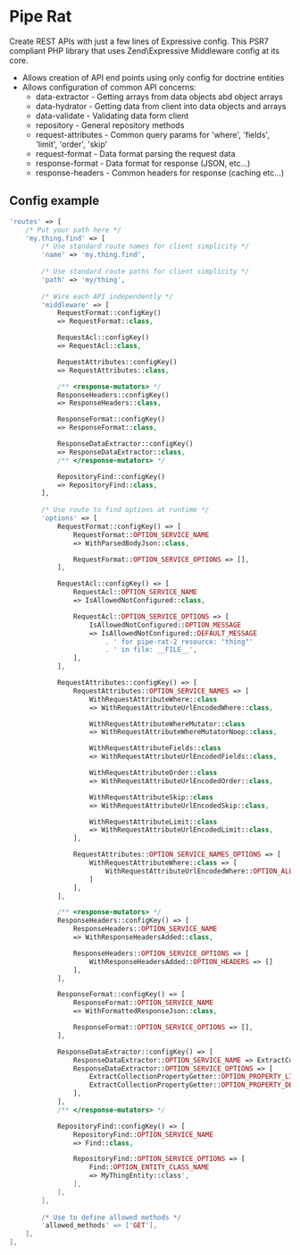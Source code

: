 Pipe Rat
========

Create REST APIs with just a few lines of Expressive config. 
This PSR7 compliant PHP library that uses Zend\Expressive Middleware config at its core.

- Allows creation of API end points using only config for doctrine entities
- Allows configuration of common API concerns:
    - data-extractor - Getting arrays from data objects abd object arrays
    - data-hydrator - Getting data from client into data objects and arrays
    - data-validate - Validating data form client
    - repository - General repository methods
    - request-attributes - Common query params for 'where', 'fields', 'limit', 'order', 'skip'
    - request-format - Data format parsing the request data
    - response-format - Data format for response (JSON, etc...)
    - response-headers - Common headers for response (caching etc...)

## Config example ##
    
```php
'routes' => [
    /* Put your path here */
    'my.thing.find' => [
        /* Use standard route names for client simplicity */
        'name' => 'my.thing.find',
        
        /* Use standard route paths for client simplicity */
        'path' => 'my/thing',
        
        /* Wire each API independently */
        'middleware' => [
            RequestFormat::configKey()
            => RequestFormat::class,

            RequestAcl::configKey()
            => RequestAcl::class,

            RequestAttributes::configKey()
            => RequestAttributes::class,

            /** <response-mutators> */
            ResponseHeaders::configKey()
            => ResponseHeaders::class,

            ResponseFormat::configKey()
            => ResponseFormat::class,

            ResponseDataExtractor::configKey()
            => ResponseDataExtractor::class,
            /** </response-mutators> */

            RepositoryFind::configKey()
            => RepositoryFind::class,
        ],
        
        /* Use route to find options at runtime */
        'options' => [
            RequestFormat::configKey() => [
                RequestFormat::OPTION_SERVICE_NAME
                => WithParsedBodyJson::class,

                RequestFormat::OPTION_SERVICE_OPTIONS => [],
            ],

            RequestAcl::configKey() => [
                RequestAcl::OPTION_SERVICE_NAME
                => IsAllowedNotConfigured::class,

                RequestAcl::OPTION_SERVICE_OPTIONS => [
                    IsAllowedNotConfigured::OPTION_MESSAGE
                    => IsAllowedNotConfigured::DEFAULT_MESSAGE
                        . ' for pipe-rat-2 resource: "thing"'
                        . ' in file: __FILE__',
                ],
            ],

            RequestAttributes::configKey() => [
                RequestAttributes::OPTION_SERVICE_NAMES => [
                    WithRequestAttributeWhere::class
                    => WithRequestAttributeUrlEncodedWhere::class,

                    WithRequestAttributeWhereMutator::class
                    => WithRequestAttributeWhereMutatorNoop::class,

                    WithRequestAttributeFields::class
                    => WithRequestAttributeUrlEncodedFields::class,

                    WithRequestAttributeOrder::class
                    => WithRequestAttributeUrlEncodedOrder::class,

                    WithRequestAttributeSkip::class
                    => WithRequestAttributeUrlEncodedSkip::class,

                    WithRequestAttributeLimit::class
                    => WithRequestAttributeUrlEncodedLimit::class,
                ],

                RequestAttributes::OPTION_SERVICE_NAMES_OPTIONS => [
                    WithRequestAttributeWhere::class => [
                        WithRequestAttributeUrlEncodedWhere::OPTION_ALLOW_DEEP_WHERES => false,
                    ]
                ],
            ],

            /** <response-mutators> */
            ResponseHeaders::configKey() => [
                ResponseHeaders::OPTION_SERVICE_NAME
                => WithResponseHeadersAdded::class,

                ResponseHeaders::OPTION_SERVICE_OPTIONS => [
                    WithResponseHeadersAdded::OPTION_HEADERS => []
                ],
            ],

            ResponseFormat::configKey() => [
                ResponseFormat::OPTION_SERVICE_NAME
                => WithFormattedResponseJson::class,

                ResponseFormat::OPTION_SERVICE_OPTIONS => [],
            ],

            ResponseDataExtractor::configKey() => [
                ResponseDataExtractor::OPTION_SERVICE_NAME => ExtractCollectionPropertyGetter::class,
                ResponseDataExtractor::OPTION_SERVICE_OPTIONS => [
                    ExtractCollectionPropertyGetter::OPTION_PROPERTY_LIST => null,
                    ExtractCollectionPropertyGetter::OPTION_PROPERTY_DEPTH_LIMIT => 1,
                ],
            ],
            /** </response-mutators> */

            RepositoryFind::configKey() => [
                RepositoryFind::OPTION_SERVICE_NAME
                => Find::class,

                RepositoryFind::OPTION_SERVICE_OPTIONS => [
                    Find::OPTION_ENTITY_CLASS_NAME
                    => MyThingEntity::class',
                ],
            ],
        ],
        
        /* Use to define allowed methods */
        'allowed_methods' => ['GET'],
    ],
],
```

